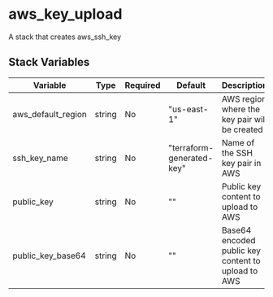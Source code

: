 # aws_key_upload

A stack that creates aws_ssh_key

## Stack Variables

| Variable | Type | Required | Default | Description |
|----------|------|----------|---------|-------------|
| aws_default_region | string | No | "us-east-1" | AWS region where the key pair will be created |
| ssh_key_name | string | No | "terraform-generated-key" | Name of the SSH key pair in AWS |
| public_key | string | No | "" | Public key content to upload to AWS |
| public_key_base64 | string | No | "" | Base64 encoded public key content to upload to AWS |
